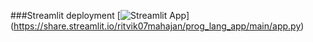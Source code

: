 ###Streamlit deployment
[![Streamlit App](https://static.streamlit.io/badges/streamlit_badge_black_while.svg)]
(https://share.streamlit.io/ritvik07mahajan/prog_lang_app/main/app.py)
